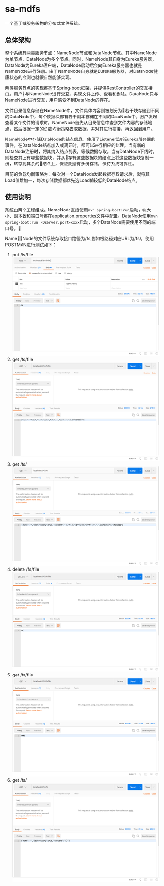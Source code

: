 # sa-mdfs
一个基于微服务架构的分布式文件系统。

## 总体架构
整个系统有两类服务节点：NameNode节点和DataNode节点。其中NameNode为单节点，DataNode为多个节点。同时，NameNode其自身为Eureka服务器，DataNode为Eureka客户端，DataNode启动后会向Eureka服务器也就是NameNode进行注册。由于NameNode自身就是Eureka服务器，对DataNode健康状态的检测也就很自然能够实现。

两类服务节点的实现都基于Spring-boot框架，并提供RestController的交互接口。用户与NameNode进行交互，实现文件上传、查看和删除。DataNode只与NameNode进行交互，用户感受不到DataNode的存在。

文件目录信息存储在NameNode中，文件具体内容则被划分为若干块存储到不同的DataNode中，每个数据块都有若干副本存储在不同的DataNode中。用户发起查看某个文件的请求时，NameNode首先从目录信息中查到文件内容的存储地点，然后根据一定的负载均衡策略去取数据，并对其进行拼接，再返回到用户。

NameNode中存储DataNode的结点信息。使用了Listener监听Eureka服务器的事件，在DataNode结点加入或离开时，都可以进行相应的处理。当有新的DataNode注册时，将其纳入结点列表，等候数据存取。当有DataNode下线时，则检查其上有哪些数据块，并从存有这些数据块的结点上将这些数据块复制一份，转存到其余的结点上，保证数据有多份存储，保持系统可靠性。

目前的负载均衡策略为：每次对一个DataNode发起数据存取请求后，就将其Load值增加一，每次存储数据都优先选Load值较低的DataNode结点。

## 使用说明
系统由两个工程组成。NameNode直接使用`mvn spring-boot:run`启动，块大小、副本数和端口号都在application.properties文件中配置。DataNode使用`mvn spring-boot:run -Dserver.port=xxxx`启动，多个DataNode需要使用不同的端口号。

NameNode的文件系统存取接口路径为/fs,例如根路径对应URL为/fs/，使用POSTMAN进行测试如下：
1. put /fs/file
![](./readme_res/put.png)
2. get /fs/file
![](./readme_res/get1.png)
3. get /fs/
![](./readme_res/getd1.png)
4. delete /fs/file
![](./readme_res/delete.png)
5. get /fs/file
![](./readme_res/get2.png)
6. get /fs/
![](./readme_res/getd2.png)